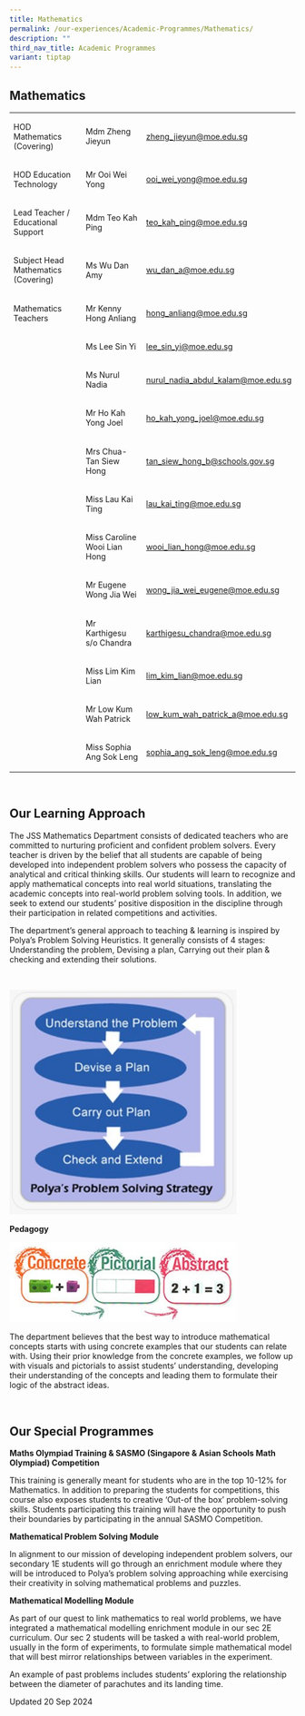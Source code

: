 ```yaml
---
title: Mathematics
permalink: /our-experiences/Academic-Programmes/Mathematics/
description: ""
third_nav_title: Academic Programmes
variant: tiptap
---
```

<h2>Mathematics</h2>
<table style="minWidth: 75px">
<colgroup>
<col>
<col>
<col>
</colgroup>
<tbody>
<tr>
<td rowspan="1" colspan="1">
<p>HOD Mathematics (Covering)</p>
</td>
<td rowspan="1" colspan="1">
<p>Mdm Zheng Jieyun</p>
</td>
<td rowspan="1" colspan="1">
<p><a href="mailto:zheng_jieyun@moe.edu.sg" rel="noopener noreferrer nofollow" target="_blank">zheng_jieyun@moe.edu.sg</a>
</p>
</td>
</tr>
<tr>
<td rowspan="1" colspan="1">
<p>HOD Education Technology</p>
</td>
<td rowspan="1" colspan="1">
<p>Mr Ooi Wei Yong</p>
</td>
<td rowspan="1" colspan="1">
<p><a href="mailto:ooi_wei_yong@moe.edu.sg" rel="noopener noreferrer nofollow" target="_blank">ooi_wei_yong@moe.edu.sg</a>
</p>
</td>
</tr>
<tr>
<td rowspan="1" colspan="1">
<p>Lead Teacher / Educational Support</p>
</td>
<td rowspan="1" colspan="1">
<p>Mdm Teo Kah Ping</p>
</td>
<td rowspan="1" colspan="1">
<p><a href="mailto:teo_kah_ping@moe.edu.sg" rel="noopener noreferrer nofollow" target="_blank">teo_kah_ping@moe.edu.sg</a>
</p>
</td>
</tr>
<tr>
<td rowspan="1" colspan="1">
<p>Subject Head Mathematics (Covering)</p>
</td>
<td rowspan="1" colspan="1">
<p>Ms Wu Dan Amy</p>
</td>
<td rowspan="1" colspan="1">
<p><a href="mailto:wu_dan_a@moe.edu.sg" rel="noopener noreferrer nofollow" target="_blank">wu_dan_a@moe.edu.sg</a>
</p>
</td>
</tr>
<tr>
<td rowspan="1" colspan="1">
<p>Mathematics Teachers</p>
</td>
<td rowspan="1" colspan="1">
<p>Mr Kenny Hong Anliang</p>
</td>
<td rowspan="1" colspan="1">
<p><a href="mailto:hong_anliang@moe.edu.sg" rel="noopener noreferrer nofollow" target="_blank">hong_anliang@moe.edu.sg</a>
</p>
</td>
</tr>
<tr>
<td rowspan="1" colspan="1">
<p></p>
</td>
<td rowspan="1" colspan="1">
<p>Ms Lee Sin Yi</p>
</td>
<td rowspan="1" colspan="1">
<p><a href="mailto:lee_sin_yi@moe.edu.sg" rel="noopener noreferrer nofollow" target="_blank">lee_sin_yi@moe.edu.sg</a>
</p>
</td>
</tr>
<tr>
<td rowspan="1" colspan="1">
<p></p>
</td>
<td rowspan="1" colspan="1">
<p>Ms Nurul Nadia</p>
</td>
<td rowspan="1" colspan="1">
<p><a href="mailto:nurul_nadia_abdul_kalam@moe.edu.sg" rel="noopener noreferrer nofollow" target="_blank">nurul_nadia_abdul_kalam@moe.edu.sg</a>
</p>
</td>
</tr>
<tr>
<td rowspan="1" colspan="1">
<p></p>
</td>
<td rowspan="1" colspan="1">
<p>Mr Ho Kah Yong Joel</p>
</td>
<td rowspan="1" colspan="1">
<p><a href="mailto:ho_kah_yong_joel@moe.edu.sg" rel="noopener noreferrer nofollow" target="_blank">ho_kah_yong_joel@moe.edu.sg</a>
</p>
</td>
</tr>
<tr>
<td rowspan="1" colspan="1">
<p></p>
</td>
<td rowspan="1" colspan="1">
<p>Mrs Chua-Tan Siew Hong</p>
</td>
<td rowspan="1" colspan="1">
<p><a href="mailto:tan_siew_hong_b@schools.gov.sg" rel="noopener noreferrer nofollow" target="_blank">tan_siew_hong_b@schools.gov.sg</a>
</p>
</td>
</tr>
<tr>
<td rowspan="1" colspan="1">
<p></p>
</td>
<td rowspan="1" colspan="1">
<p>Miss Lau Kai Ting</p>
</td>
<td rowspan="1" colspan="1">
<p><a href="mailto:lau_kai_ting@moe.edu.sg" rel="noopener noreferrer nofollow" target="_blank">lau_kai_ting@moe.edu.sg</a>
</p>
</td>
</tr>
<tr>
<td rowspan="1" colspan="1">
<p></p>
</td>
<td rowspan="1" colspan="1">
<p>Miss Caroline Wooi Lian Hong</p>
</td>
<td rowspan="1" colspan="1">
<p><a href="mailto:wooi_lian_hong@moe.edu.sg" rel="noopener noreferrer nofollow" target="_blank">wooi_lian_hong@moe.edu.sg</a>
</p>
</td>
</tr>
<tr>
<td rowspan="1" colspan="1">
<p></p>
</td>
<td rowspan="1" colspan="1">
<p>Mr Eugene Wong Jia Wei</p>
</td>
<td rowspan="1" colspan="1">
<p><a href="wong_jia_wei_eugene@moe.edu.sg" rel="noopener nofollow" target="_blank">wong_jia_wei_eugene@moe.edu.sg</a>
</p>
</td>
</tr>
<tr>
<td rowspan="1" colspan="1">
<p></p>
</td>
<td rowspan="1" colspan="1">
<p>Mr Karthigesu s/o Chandra</p>
</td>
<td rowspan="1" colspan="1">
<p><a href="mailto:karthigesu_chandra@moe.edu.sg" rel="noopener noreferrer nofollow" target="_blank">karthigesu_chandra@moe.edu.sg</a>
</p>
</td>
</tr>
<tr>
<td rowspan="1" colspan="1">
<p></p>
</td>
<td rowspan="1" colspan="1">
<p>Miss Lim Kim Lian</p>
</td>
<td rowspan="1" colspan="1">
<p><a href="mailto:lim_kim_lian@moe.edu.sg" rel="noopener noreferrer nofollow" target="_blank">lim_kim_lian@moe.edu.sg</a>
</p>
</td>
</tr>
<tr>
<td rowspan="1" colspan="1">
<p></p>
</td>
<td rowspan="1" colspan="1">
<p>Mr Low Kum Wah Patrick</p>
</td>
<td rowspan="1" colspan="1">
<p><a href="mailto:low_kum_wah_patrick_a@moe.edu.sg" rel="noopener noreferrer nofollow" target="_blank">low_kum_wah_patrick_a@moe.edu.sg</a>
</p>
</td>
</tr>
<tr>
<td rowspan="1" colspan="1">
<p></p>
</td>
<td rowspan="1" colspan="1">
<p>Miss Sophia Ang Sok Leng</p>
</td>
<td rowspan="1" colspan="1">
<p><a href="mailto:sophia_ang_sok_leng@moe.edu.sg" rel="noopener noreferrer nofollow" target="_blank">sophia_ang_sok_leng@moe.edu.sg</a>
</p>
</td>
</tr>
</tbody>
</table>
<p>
<br>
</p>
<h2>Our Learning Approach</h2>
<p>The JSS Mathematics Department consists of dedicated teachers who are
committed to nurturing proficient and confident problem solvers. Every
teacher is driven by the belief that all students are capable of being
developed into independent problem solvers who possess the capacity of
analytical and critical thinking skills. Our students will learn to recognize
and apply mathematical concepts into real world situations, translating
the academic concepts into real-world problem solving tools. In addition,
we seek to extend our students’ positive disposition in the discipline
through their participation in related competitions and activities.</p>
<p>The department’s general approach to teaching &amp; learning is inspired
by Polya’s Problem Solving Heuristics. It generally consists of 4 stages:
Understanding the problem, Devising a plan, Carrying out their plan &amp;
checking and extending their solutions.</p>
<p>
<br>
</p>
<div class="isomer-image-wrapper">
<img style="height: auto;width:400px;" height="auto" width="100%" src="/images/JS_11%20Math.jpg">
</div>
<p><strong>Pedagogy</strong>
</p>
<div class="isomer-image-wrapper">
<img style="height: auto;width:400px;" height="auto" width="100%" src="/images/JS_12%20Math.jpg">
</div>
<p>The department believes that the best way to introduce mathematical concepts
starts with using concrete examples that our students can relate with.
Using their prior knowledge from the concrete examples, we follow up with
visuals and pictorials to assist students’ understanding, developing their
understanding of the concepts and leading them to formulate their logic
of the abstract ideas.</p>
<p>
<br>
</p>
<h2>Our Special Programmes</h2>
<p><strong>Maths Olympiad Training &amp; SASMO (Singapore &amp; Asian Schools Math Olympiad) Competition</strong>
</p>
<p>This training is generally meant for students who are in the top 10-12%
for Mathematics. In addition to preparing the students for competitions,
this course also exposes students to creative ‘Out-of the box’ problem-solving
skills. Students participating this training will have the opportunity
to push their boundaries by participating in the annual SASMO Competition.</p>
<p><strong>Mathematical Problem Solving Module</strong>
</p>
<p>In alignment to our mission of developing independent problem solvers,
our secondary 1E students will go through an enrichment module where they
will be introduced to Polya’s problem solving approaching while exercising
their creativity in solving mathematical problems and puzzles.</p>
<p><strong>Mathematical Modelling Module</strong>
</p>
<p>As part of our quest to link mathematics to real world problems, we have
integrated a mathematical modelling enrichment module in our sec 2E curriculum.
Our sec 2 students will be tasked a with real-world problem, usually in
the form of experiments, to formulate simple mathematical model that will
best mirror relationships between variables in the experiment.</p>
<p>An example of past problems includes students’ exploring the relationship
between the diameter of parachutes and its landing time.</p>
<p>Updated 20 Sep 2024</p>